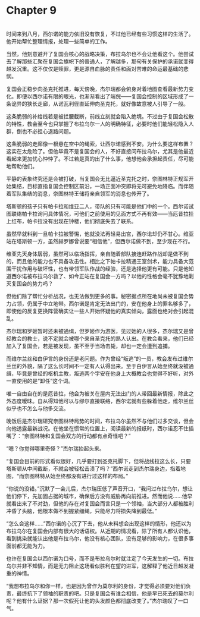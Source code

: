 # Chapter 9

<br>
时间来到八月，西尔诺的能力依旧没有恢复，不过他已经有些习惯这样的生活了。他开始帮忙整理情报，处理一些简单的工作。

当然，他刻意避开了复国会核心的战略决策，布拉乌尔也不会让他看这个。他尝试去了解那些汇聚在复国会旗帜下的普通人，了解越多，那句有关保护的承诺就变得越发沉重。这不仅仅是赎罪，更是源自血脉的责任和面对苦难的命运最基础的悲悯。

复国会正稳步向圣克托推进，每天傍晚，杰尔瑞都会俯身对着地图查看最新势力变化。即便以西尔诺有限的眼光，也渐渐看出了端倪——复国会控制的区域形成了一条诡异的狭长走廊，从诺瓦利径直延伸向圣克托，就好像故意被人引导了一般。

这条脆弱的补给线若是被拦腰截断，前线立刻就会陷入绝境。不过由于复国会松散的特性，教会至今也只掌握了布拉乌尔一人的明确特征，必要时他们能轻松隐入人群，倒也不必担心退路问题。

这条脆弱的走廊像一根悬在空中的绳索，让西尔诺感到不安。为什么要这样布置？这实在太危险了。但他毕竟不是复国会的人，不好直接问布拉乌尔，尤其是他最近看起来更加忧心忡忡了。不过若是真的出了什么事，他想他会承担起责任，尽可能地帮助他们。

平静的表象终究还是会被打破，当复国会无比逼近圣克托之时，奈图林特正规军开始集结，目标直指复国会控制区前沿，一场正面冲突即将无可避免地降临。而伴随着军队集结的消息，奈图林特王储将亲自领军的消息也传开了。

塔斯顿的孩子只有帕卡拉和维亚二人，带队的只有可能是他们中的一个。西尔诺试图联络帕卡拉询问具体情况，可他们之前使用的见面方式不再有效——当厄昔拉挂上红布，帕卡拉没有出现在钟楼，他们彻底失去了联系。

虽然早就料到一旦帕卡拉被警惕，他就没法再轻易出宫，西尔诺却仍不甘心。维亚站在塔斯顿一方，虽然赫罗娜曾说要“相信他”，但西尔诺做不到，至少现在不行。

维亚先天身体孱弱，虽然可以临场指挥，亲自随着部队接连赶路作战却是做不到的，而且他的能力也不具备攻击性。相比之下帕卡拉精通王室剑术，能力具备大范围干扰作用与破坏性，也有带领军队作战的经验，还是选择他更有可能。只是他知道西尔诺被布拉乌尔救了、如今正站在复国会一方吗？以他的性格会毫不犹豫地剿灭复国会的势力吗？

但他们除了帮忙分析战况，也无法做到更多的事。秘密据点所在地尚未被复国会势力占领，仍属于中立地带。西尔诺是肯定无法出门的，安在他身上的罪名够多了，即使他的反复更换阵营确实让一些人开始怀疑他的真实倾向，露面也绝对会引起混乱。

杰尔瑞和罗姬暂时还未被通缉，但罗姬作为游医，见过她的人很多，杰尔瑞又是曾经教会的教士，说不定就会被哪个来自圣克托的熟人认出。在教会看来，他们已经加入了复国会，若是被发现，虽不至于当场击毙，却也一定会遭到追捕。

而维尔兰丝和白伊言的身份还是老问题。作为曾经“叛逃”的一员，教会发布过维尔兰丝的外貌，隔了这么长时间不一定有人认得出来。至于白伊言从始至终就没被通缉，毕竟是曾经的枢机主教，叛逃两个字安在他身上大概教会也觉得不好听，对外一直使用的是“卸任”这个词。

唯一自由自在的是厄昔拉，他会为被关在屋内无法出门的人带回最新情报，除此之外态度暧昧。自从得知他可以与缪尔直接联络，西尔诺就有些躲着他走，维尔兰丝似乎也不怎么与他多交流。

晚饭后是杰尔瑞研究奈图林特局势的时间，布拉乌尔虽然不与他们过多交谈，但会向他透露最新战况。在他坐在惯常的位置上，阅读最新的报纸时，西尔诺忍不住插嘴了：“奈图林特和复国会双方的行动都有点奇怪吧？”

“嗯？你觉得哪里奇怪？”杰尔瑞抬起头来。

“复国会目前的形式看似很好，几乎要打到圣克托脚下，但将战线拉这么长，只要塔斯顿从中间截断，不就会被轻松击溃了吗？”西尔诺走到杰尔瑞身边，指着地图，“而奈图林特从始至终都没有进行过这样的布局。”

“你说的没错。”沉默了一会儿后，杰尔瑞压低了声音开口，“我问过布拉乌尔，想让他们停下，先加固占据的城市，确保后方没有威胁再向前推进。然而他说……他早就看出来了不对劲，但他的存在对复国会而言只是一个领袖，当大部分人都被胜利冲昏了头脑，他根本做不到握紧缰绳，只能尽力将损失降到最低。”

“怎么会这样……”西尔诺的心沉了下去，他从未料想会出现这样的情形，他还以为布拉乌尔在复国会内部有很大的话语权。从近期的情况看，除了所有人都认识他，看到挑染就能认出他是布拉乌尔，他没有核心团队，没有足够的影响力，在很多事面前都无能为力。

也许在复国会以西尔诺为口号，而不是布拉乌尔时就注定了今天发生的一切。布拉乌尔并非不知情，而是无力阻止这场看似胜利在望的进军，这解释了他近日越发凝重的神情。

“我想布拉乌尔和你一样，也是因为曾作为莫尔利的身份，才觉得必须要对他们负责，最终抗下了领袖的职责的吧。只是复国会有谁会相信，他是早已死去的莫尔利呢？他有什么证据？那一次假死让他的头发颜色都彻底改变了。”杰尔瑞叹了一口气。
